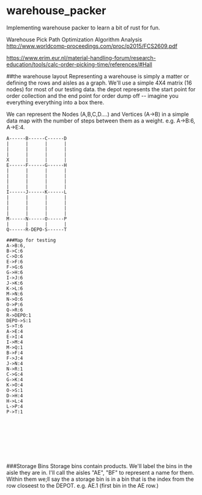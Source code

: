 # warehouse_packer

Implementing warehouse packer to learn a bit of rust for fun. 

Warehouse Pick Path Optimization Algorithm Analysis
http://www.worldcomp-proceedings.com/proc/p2015/FCS2609.pdf


https://www.erim.eur.nl/material-handling-forum/research-education/tools/calc-order-picking-time/references/#Hall



##the warehouse layout
Representing a warehouse is simply a matter or defining the rows and aisles as a graph. We'll use a simple 4X4 matrix (16 nodes) for most of our testing data. the depot represents the start point for order collection and the end point for order dump off -- imagine you everything everything into a box there. 

We can represent the Nodes (A,B,C,D....) and Vertices (A->B) in a simple data map with the number of steps between them as a weight. e.g. A->B:6, A->E:4. 

```
A------B------C------D
|      |      |      |
|      |      |      |
|      |      |      |
X      |      |      |
E------F------G------H
|      |      |      |
|      |      |      |
|      |      |      |
|      |      |      |
I------J------K------L
|      |      |      |
|      |      |      |
|      |      |      |
|      |      |      |
M------N------O------P
|      |      |      |
Q------R-DEPO-S------T

###Map for testing
A->B:6,
B->C:6
C->D:6
E->F:6
F->G:6
G->H:6
I->J:6
J->K:6
K->L:6
M->N:6
N->O:6
O->P:6
Q->R:6
R->DEPO:1
DEPO->S:1
S->T:6
A->E:4
E->I:4
I->M:4
M->Q:1
B->F:4
F->J:4
J->N:4
N->R:1
C->G:4
G->K:4
K->O:4
O->S:1
D->H:4
H->L:4
L->P:4
P->T:1









```

###Storage Bins 
Storage bins contain products. We'll label the bins in the aisle they are in. I'll call the aisles "AE", "BF" to represent a name for them. Within them we;ll say the a storage bin is in a bin that is the index from the row closeest to the DEPOT. e.g. AE.1 (first bin in the AE row.) 